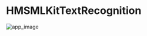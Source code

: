 # HMSMLKitTextRecognition
![app_image](https://user-images.githubusercontent.com/13666793/97914775-73fe2200-1d61-11eb-81ea-c928a8074706.jpeg)
